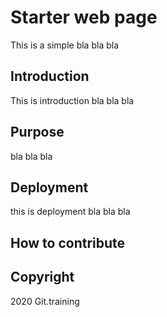 # Starter web page

This is a simple bla bla bla

## Introduction

This is introduction bla bla bla

## Purpose

bla bla bla

## Deployment

this is deployment bla bla bla

## How to contribute

## Copyright
2020 Git.training